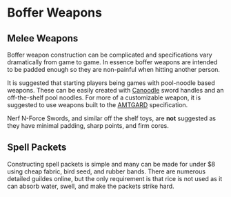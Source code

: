 # Boffer Weapons

## Melee Weapons

Boffer weapon construction can be complicated and specifications vary dramatically from
game to game.  In essence boffer weapons are intended to be padded enough so they are non-painful
when hitting another person.  

It is suggested that starting players being games with pool-noodle
based weapons.  These can be easily created with [Canoodle](https://www.amazon.com/Canoodle-toy-Twin-Sword-Handle/dp/B00FXV9UIO)
sword handles and an off-the-shelf pool noodles.  For more of a customizable weapon, it is
suggested to use weapons built to the [AMTGARD](http://amtgard.com/how-to-build-a-sword) specification.

Nerf N-Force Swords, and similar off the shelf toys, are **not** suggested as they have minimal padding, sharp points, and firm cores.

## Spell Packets

Constructing spell packets is simple and many can be made for under $8 using cheap fabric, bird seed, and rubber bands.  There are numerous detailed guildes online, but the only requirement is that rice is not used as it can absorb water, swell, and make the packets strike hard.
